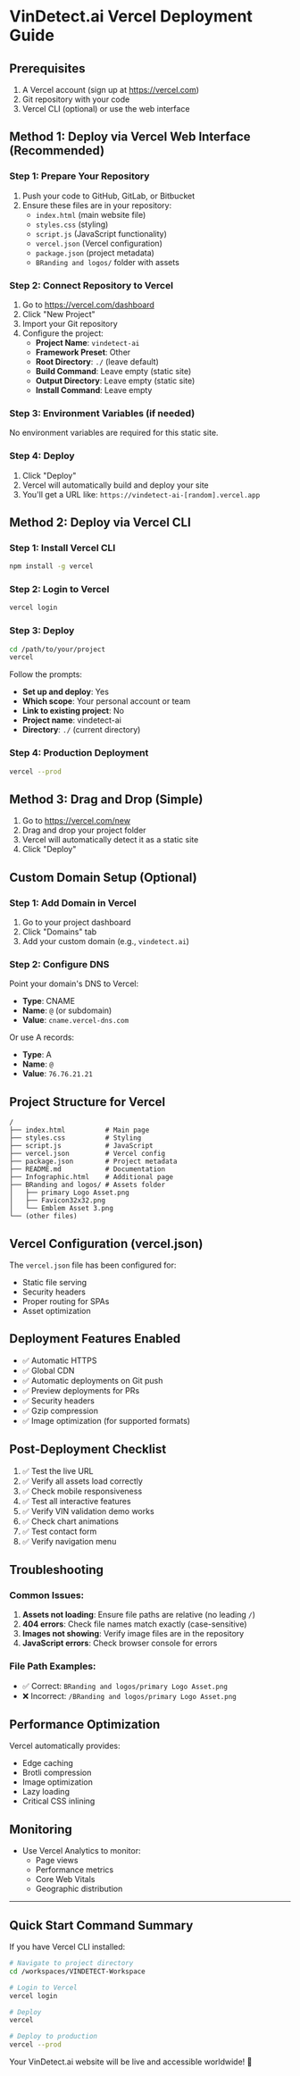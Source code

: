 # VinDetect.ai Vercel Deployment Guide

## Prerequisites
1. A Vercel account (sign up at https://vercel.com)
2. Git repository with your code
3. Vercel CLI (optional) or use the web interface

## Method 1: Deploy via Vercel Web Interface (Recommended)

### Step 1: Prepare Your Repository
1. Push your code to GitHub, GitLab, or Bitbucket
2. Ensure these files are in your repository:
   - `index.html` (main website file)
   - `styles.css` (styling)
   - `script.js` (JavaScript functionality)
   - `vercel.json` (Vercel configuration)
   - `package.json` (project metadata)
   - `BRanding and logos/` folder with assets

### Step 2: Connect Repository to Vercel
1. Go to https://vercel.com/dashboard
2. Click "New Project"
3. Import your Git repository
4. Configure the project:
   - **Project Name**: `vindetect-ai`
   - **Framework Preset**: Other
   - **Root Directory**: `./` (leave default)
   - **Build Command**: Leave empty (static site)
   - **Output Directory**: Leave empty (static site)
   - **Install Command**: Leave empty

### Step 3: Environment Variables (if needed)
No environment variables are required for this static site.

### Step 4: Deploy
1. Click "Deploy"
2. Vercel will automatically build and deploy your site
3. You'll get a URL like: `https://vindetect-ai-[random].vercel.app`

## Method 2: Deploy via Vercel CLI

### Step 1: Install Vercel CLI
```bash
npm install -g vercel
```

### Step 2: Login to Vercel
```bash
vercel login
```

### Step 3: Deploy
```bash
cd /path/to/your/project
vercel
```

Follow the prompts:
- **Set up and deploy**: Yes
- **Which scope**: Your personal account or team
- **Link to existing project**: No
- **Project name**: vindetect-ai
- **Directory**: `./` (current directory)

### Step 4: Production Deployment
```bash
vercel --prod
```

## Method 3: Drag and Drop (Simple)

1. Go to https://vercel.com/new
2. Drag and drop your project folder
3. Vercel will automatically detect it as a static site
4. Click "Deploy"

## Custom Domain Setup (Optional)

### Step 1: Add Domain in Vercel
1. Go to your project dashboard
2. Click "Domains" tab
3. Add your custom domain (e.g., `vindetect.ai`)

### Step 2: Configure DNS
Point your domain's DNS to Vercel:
- **Type**: CNAME
- **Name**: `@` (or subdomain)
- **Value**: `cname.vercel-dns.com`

Or use A records:
- **Type**: A
- **Name**: `@`
- **Value**: `76.76.21.21`

## Project Structure for Vercel
```
/
├── index.html          # Main page
├── styles.css          # Styling
├── script.js           # JavaScript
├── vercel.json         # Vercel config
├── package.json        # Project metadata
├── README.md           # Documentation
├── Infographic.html    # Additional page
├── BRanding and logos/ # Assets folder
│   ├── primary Logo Asset.png
│   ├── Favicon32x32.png
│   └── Emblem Asset 3.png
└── (other files)
```

## Vercel Configuration (vercel.json)
The `vercel.json` file has been configured for:
- Static file serving
- Security headers
- Proper routing for SPAs
- Asset optimization

## Deployment Features Enabled
- ✅ Automatic HTTPS
- ✅ Global CDN
- ✅ Automatic deployments on Git push
- ✅ Preview deployments for PRs
- ✅ Security headers
- ✅ Gzip compression
- ✅ Image optimization (for supported formats)

## Post-Deployment Checklist
1. ✅ Test the live URL
2. ✅ Verify all assets load correctly
3. ✅ Check mobile responsiveness
4. ✅ Test all interactive features
5. ✅ Verify VIN validation demo works
6. ✅ Check chart animations
7. ✅ Test contact form
8. ✅ Verify navigation menu

## Troubleshooting

### Common Issues:
1. **Assets not loading**: Ensure file paths are relative (no leading `/`)
2. **404 errors**: Check file names match exactly (case-sensitive)
3. **Images not showing**: Verify image files are in the repository
4. **JavaScript errors**: Check browser console for errors

### File Path Examples:
- ✅ Correct: `BRanding and logos/primary Logo Asset.png`
- ❌ Incorrect: `/BRanding and logos/primary Logo Asset.png`

## Performance Optimization
Vercel automatically provides:
- Edge caching
- Brotli compression
- Image optimization
- Lazy loading
- Critical CSS inlining

## Monitoring
- Use Vercel Analytics to monitor:
  - Page views
  - Performance metrics
  - Core Web Vitals
  - Geographic distribution

---

## Quick Start Command Summary

If you have Vercel CLI installed:
```bash
# Navigate to project directory
cd /workspaces/VINDETECT-Workspace

# Login to Vercel
vercel login

# Deploy
vercel

# Deploy to production
vercel --prod
```

Your VinDetect.ai website will be live and accessible worldwide! 🚀
